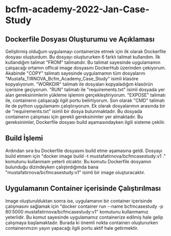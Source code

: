 # bcfm-academy-2022-Jan-Case-Study
## Dockerfile Dosyası Oluşturumu ve Açıklaması
Geliştirmiş olduğum uygulamayı containerize etmek için ilk olarak Dockerfile dosyası oluşturdum. Bu dosyayı oluştururken 6 farklı talimat kullandım. İlk kullandığım talimat "FROM" talimatıdır. Bu talimat sayesinde uygulamamın çalışacağı ortamın offical image dosyasını DockerHub üzerinden çekiyorum. Akabinde "COPY" talimatı sayesinde uygulamamın tüm dosyalarını "Mustafa_TIRNOVA_Bcfm_Academy_Case_Study" isimli klasöre kopyalıyorum. "WORKDIR" talimatı ile dosyaları kopyaladığım klasörün içerisine geçiyorum. "RUN" talimatı ile "requirements.txt" isimli dosyada yer alan gereksinimlerin yükleme işlemini gerçekleştiriyorum. "EXPOSE" talimatı ile, containerın çalışacağı ilgili portu belirtiyorum. Son olarak "CMD" talimatı ile de python uygulamamı çalıştırıyorum.
Ek olarak dosyalarımın arasında bir de "requirements.txt" isimli bir dosya bulunmaktadır. Bu dosyada containerın çalışması için gerekli gereksinimler yer almaktadır. Bu gereksinimler, Dockerfile dosyası build aşamasındayken ilgili sisteme çekilir.

## Build İşlemi
Ardından sıra bu Dockerfile dosyasını build etme aşamasına geldi. Dosyayı build etmem için "docker image build -t mustafatirnova/bcfmcasestudy:v1 ." komutunu kullanmam yeterli olcaktır. Bu komutu Dockerfile dosyamın bulunduğu dizindeyken çalıştırdığımda bana "mustafatirnova/bcfmcasestudy:v1" isimli bir image oluşturacaktır.

## Uygulamanın Container içerisinde Çalıştırılması
Image oluşturulduktan sonra ise, uygulamanın bir container içerisinde çalışmasını sağlamak için "docker container run --name bcfmcasestudy -p 80:5000 mustafatirnova/bcfmcasestudy:v1" komutunu kullanmamız yeterlidir. Bu komut sayesinde uygulamamız containerize edilmiş hale gelip çalışmaya başlamaktadır. Burada ki önemli nokta containerı oluştururken containerımızın yayın yapacağı ilgili portu aktif hale getirmektir.
